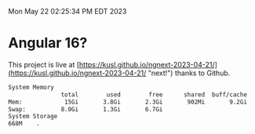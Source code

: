 Mon May 22 02:25:34 PM EDT 2023

# Angular 16?


This project is live at [https://kusl.github.io/ngnext-2023-04-21/](https://kusl.github.io/ngnext-2023-04-21/ "next!") thanks to Github.

```bash
System Memory
               total        used        free      shared  buff/cache   available
Mem:            15Gi       3.8Gi       2.3Gi       902Mi       9.2Gi        10Gi
Swap:          8.0Gi       1.3Gi       6.7Gi
System Storage
668M	.
```
```bash
